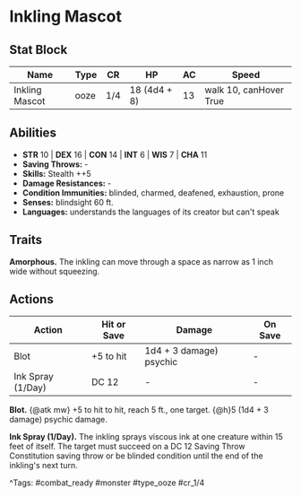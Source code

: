 # Inkling Mascot

## Stat Block

| Name | Type | CR | HP | AC | Speed |
|------|------|----|----|----|-------|
| Inkling Mascot | ooze | 1/4 | 18 (4d4 + 8) | 13 | walk 10, canHover True |

## Abilities

- **STR** 10 | **DEX** 16 | **CON** 14 | **INT** 6 | **WIS** 7 | **CHA** 11
- **Saving Throws:** -  
- **Skills:** Stealth ++5  
- **Damage Resistances:** -  
- **Condition Immunities:** blinded, charmed, deafened, exhaustion, prone  
- **Senses:** blindsight 60 ft.  
- **Languages:** understands the languages of its creator but can't speak

## Traits

**Amorphous.** The inkling can move through a space as narrow as 1 inch wide without squeezing.


## Actions

| Action | Hit or Save | Damage | On Save |
|--------|--------------|--------|----------|
| Blot | +5 to hit | 1d4 + 3 damage) psychic | - |
| Ink Spray (1/Day) | DC 12 | - | - |

**Blot.** {@atk mw} +5 to hit to hit, reach 5 ft., one target. {@h}5 (1d4 + 3 damage) psychic damage.

**Ink Spray (1/Day).** The inkling sprays viscous ink at one creature within 15 feet of itself. The target must succeed on a DC 12 Saving Throw Constitution saving throw or be blinded condition until the end of the inkling's next turn.


^Tags: #combat_ready #monster #type_ooze #cr_1/4